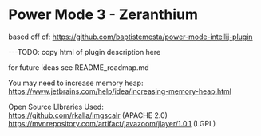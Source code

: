 # Power Mode 3 - Zeranthium



based off of: https://github.com/baptistemesta/power-mode-intellij-plugin


---TODO: copy html of plugin description here

for future ideas see README_roadmap.md



You may need to increase memory heap:
https://www.jetbrains.com/help/idea/increasing-memory-heap.html



Open Source LIbraries Used: \
https://github.com/rkalla/imgscalr  (APACHE 2.0)\
https://mvnrepository.com/artifact/javazoom/jlayer/1.0.1 (LGPL)


